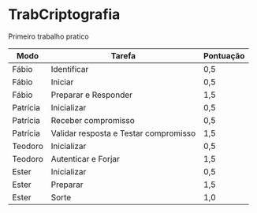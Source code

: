 # TrabCriptografia
Primeiro trabalho pratico   

Modo     | Tarefa                                | Pontuação
-------- | ------------------------------------- | ---------
Fábio    | Identificar                           |0,5         
Fábio    | Iniciar                               |0,5
Fábio    | Preparar e Responder                  |1,5
Patrícia | Inicializar                           |0,5
Patrícia | Receber compromisso                   |0,5
Patrícia | Validar resposta e Testar compromisso |1,5
Teodoro  | Inicializar                           |0,5
Teodoro  | Autenticar e Forjar                   |1,5
Ester    | Inicializar                           |0,5
Ester    | Preparar                              |1,5
Ester    | Sorte                                 |1,0
